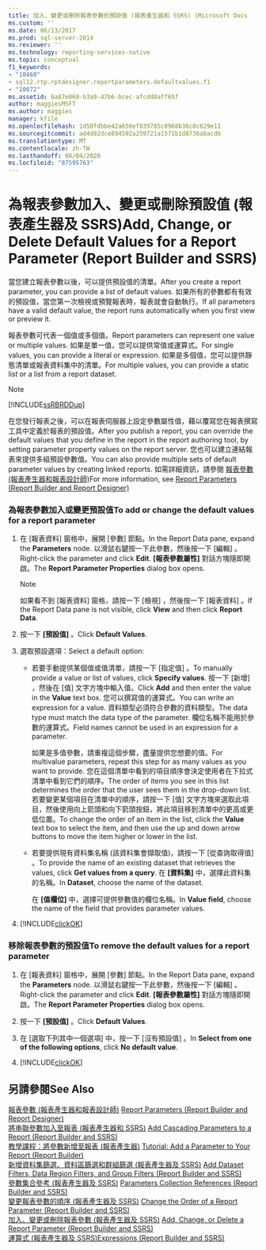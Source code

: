 ```yaml
---
title: 加入、變更或刪除報表參數的預設值 (報表產生器和 SSRS) |Microsoft Docs
ms.custom: ''
ms.date: 06/13/2017
ms.prod: sql-server-2014
ms.reviewer: ''
ms.technology: reporting-services-native
ms.topic: conceptual
f1_keywords:
- "10460"
- sql12.rtp.rptdesigner.reportparameters.defaultvalues.f1
- "10072"
ms.assetid: 6a87e069-b3a9-47b6-bcec-afcdd8aff65f
author: maggiesMSFT
ms.author: maggies
manager: kfile
ms.openlocfilehash: 1d50fdbbe42a656ef839785c0968b36c8c829e11
ms.sourcegitcommit: ad4d92dce894592a259721a1571b1d8736abacdb
ms.translationtype: MT
ms.contentlocale: zh-TW
ms.lasthandoff: 08/04/2020
ms.locfileid: "87595763"
---
```

# <a name="add-change-or-delete-default-values-for-a-report-parameter-report-builder-and-ssrs"></a><span data-ttu-id="261a6-102">為報表參數加入、變更或刪除預設值 (報表產生器及 SSRS)</span><span class="sxs-lookup"><span data-stu-id="261a6-102">Add, Change, or Delete Default Values for a Report Parameter (Report Builder and SSRS)</span></span>
  <span data-ttu-id="261a6-103">當您建立報表參數以後，可以提供預設值的清單。</span><span class="sxs-lookup"><span data-stu-id="261a6-103">After you create a report parameter, you can provide a list of default values.</span></span> <span data-ttu-id="261a6-104">如果所有的參數都有有效的預設值，當您第一次檢視或預覽報表時，報表就會自動執行。</span><span class="sxs-lookup"><span data-stu-id="261a6-104">If all parameters have a valid default value, the report runs automatically when you first view or preview it.</span></span>  
  
 <span data-ttu-id="261a6-105">報表參數可代表一個值或多個值。</span><span class="sxs-lookup"><span data-stu-id="261a6-105">Report parameters can represent one value or multiple values.</span></span> <span data-ttu-id="261a6-106">如果是單一值，您可以提供常值或運算式。</span><span class="sxs-lookup"><span data-stu-id="261a6-106">For single values, you can provide a literal or expression.</span></span> <span data-ttu-id="261a6-107">如果是多個值，您可以提供靜態清單或報表資料集中的清單。</span><span class="sxs-lookup"><span data-stu-id="261a6-107">For multiple values, you can provide a static list or a list from a report dataset.</span></span>  
  
> [!NOTE]  
>  [!INCLUDE[ssRBRDDup](../../includes/ssrbrddup-md.md)]  
  
 <span data-ttu-id="261a6-108">在您發行報表之後，可以在報表伺服器上設定參數屬性值，藉以覆寫您在報表撰寫工具中定義於報表的預設值。</span><span class="sxs-lookup"><span data-stu-id="261a6-108">After you publish a report, you can override the default values that you define in the report in the report authoring tool, by setting parameter property values on the report server.</span></span> <span data-ttu-id="261a6-109">您也可以建立連結報表來提供多組預設參數值。</span><span class="sxs-lookup"><span data-stu-id="261a6-109">You can also provide multiple sets of default parameter values by creating linked reports.</span></span> <span data-ttu-id="261a6-110">如需詳細資訊，請參閱  [報表參數 &#40;報表產生器和報表設計師&#41;](report-parameters-report-builder-and-report-designer.md)</span><span class="sxs-lookup"><span data-stu-id="261a6-110">For more information, see  [Report Parameters &#40;Report Builder and Report Designer&#41;](report-parameters-report-builder-and-report-designer.md)</span></span>  
  
### <a name="to-add-or-change-the-default-values-for-a-report-parameter"></a><span data-ttu-id="261a6-111">為報表參數加入或變更預設值</span><span class="sxs-lookup"><span data-stu-id="261a6-111">To add or change the default values for a report parameter</span></span>  
  
1.  <span data-ttu-id="261a6-112">在 [報表資料] 窗格中，展開 [參數]  節點。</span><span class="sxs-lookup"><span data-stu-id="261a6-112">In the Report Data pane, expand the **Parameters** node.</span></span> <span data-ttu-id="261a6-113">以滑鼠右鍵按一下此參數，然後按一下 [編輯]  。</span><span class="sxs-lookup"><span data-stu-id="261a6-113">Right-click the parameter and click **Edit**.</span></span> <span data-ttu-id="261a6-114">**[報表參數屬性]** 對話方塊隨即開啟。</span><span class="sxs-lookup"><span data-stu-id="261a6-114">The **Report Parameter Properties** dialog box opens.</span></span>  
  
    > [!NOTE]  
    >  <span data-ttu-id="261a6-115">如果看不到 [報表資料] 窗格，請按一下 [檢視]  ，然後按一下 [報表資料]  。</span><span class="sxs-lookup"><span data-stu-id="261a6-115">If the Report Data pane is not visible, click **View** and then click **Report Data**.</span></span>  
  
2.  <span data-ttu-id="261a6-116">按一下 **[預設值]** 。</span><span class="sxs-lookup"><span data-stu-id="261a6-116">Click **Default Values**.</span></span>  
  
3.  <span data-ttu-id="261a6-117">選取預設選項：</span><span class="sxs-lookup"><span data-stu-id="261a6-117">Select a default option:</span></span>  
  
    -   <span data-ttu-id="261a6-118">若要手動提供某個值或值清單，請按一下 [指定值]  。</span><span class="sxs-lookup"><span data-stu-id="261a6-118">To manually provide a value or list of values, click **Specify values**.</span></span> <span data-ttu-id="261a6-119">按一下 [新增]  ，然後在 [值]  文字方塊中輸入值。</span><span class="sxs-lookup"><span data-stu-id="261a6-119">Click **Add** and then enter the value in the **Value** text box.</span></span> <span data-ttu-id="261a6-120">您可以撰寫值的運算式。</span><span class="sxs-lookup"><span data-stu-id="261a6-120">You can write an expression for a value.</span></span> <span data-ttu-id="261a6-121">資料類型必須符合參數的資料類型。</span><span class="sxs-lookup"><span data-stu-id="261a6-121">The data type must match the data type of the parameter.</span></span> <span data-ttu-id="261a6-122">欄位名稱不能用於參數的運算式。</span><span class="sxs-lookup"><span data-stu-id="261a6-122">Field names cannot be used in an expression for a parameter.</span></span>  
  
         <span data-ttu-id="261a6-123">如果是多值參數，請重複這個步驟，盡量提供您想要的值。</span><span class="sxs-lookup"><span data-stu-id="261a6-123">For multivalue parameters, repeat this step for as many values as you want to provide.</span></span> <span data-ttu-id="261a6-124">您在這個清單中看到的項目順序會決定使用者在下拉式清單中看到它們的順序。</span><span class="sxs-lookup"><span data-stu-id="261a6-124">The order of items you see in this list determines the order that the user sees them in the drop-down list.</span></span> <span data-ttu-id="261a6-125">若要變更某個項目在清單中的順序，請按一下 [值]  文字方塊來選取此項目，然後使用向上箭頭和向下箭頭按鈕，將此項目移到清單中的更高或更低位置。</span><span class="sxs-lookup"><span data-stu-id="261a6-125">To change the order of an item in the list, click the **Value** text box to select the item, and then use the up and down arrow buttons to move the item higher or lower in the list.</span></span>  
  
    -   <span data-ttu-id="261a6-126">若要提供現有資料集名稱 (該資料集會擷取值)，請按一下 [從查詢取得值]  。</span><span class="sxs-lookup"><span data-stu-id="261a6-126">To provide the name of an existing dataset that retrieves the values, click **Get values from a query**.</span></span> <span data-ttu-id="261a6-127">在 **[資料集]** 中，選擇此資料集的名稱。</span><span class="sxs-lookup"><span data-stu-id="261a6-127">In **Dataset**, choose the name of the dataset.</span></span>  
  
         <span data-ttu-id="261a6-128">在 **[值欄位]** 中，選擇可提供參數值的欄位名稱。</span><span class="sxs-lookup"><span data-stu-id="261a6-128">In **Value field**, choose the name of the field that provides parameter values.</span></span>  
  
4.  [!INCLUDE[clickOK](../../includes/clickok-md.md)]  
  
### <a name="to-remove-the-default-values-for-a-report-parameter"></a><span data-ttu-id="261a6-129">移除報表參數的預設值</span><span class="sxs-lookup"><span data-stu-id="261a6-129">To remove the default values for a report parameter</span></span>  
  
1.  <span data-ttu-id="261a6-130">在 [報表資料] 窗格中，展開 [參數]  節點。</span><span class="sxs-lookup"><span data-stu-id="261a6-130">In the Report Data pane, expand the **Parameters** node.</span></span> <span data-ttu-id="261a6-131">以滑鼠右鍵按一下此參數，然後按一下 [編輯]  。</span><span class="sxs-lookup"><span data-stu-id="261a6-131">Right-click the parameter and click **Edit**.</span></span> <span data-ttu-id="261a6-132">**[報表參數屬性]** 對話方塊隨即開啟。</span><span class="sxs-lookup"><span data-stu-id="261a6-132">The **Report Parameter Properties** dialog box opens.</span></span>  
  
2.  <span data-ttu-id="261a6-133">按一下 **[預設值]** 。</span><span class="sxs-lookup"><span data-stu-id="261a6-133">Click **Default Values**.</span></span>  
  
3.  <span data-ttu-id="261a6-134">在 [選取下列其中一個選項]  中，按一下 [沒有預設值]  。</span><span class="sxs-lookup"><span data-stu-id="261a6-134">In **Select from one of the following options**, click **No default value**.</span></span>  
  
4.  [!INCLUDE[clickOK](../../includes/clickok-md.md)]  
  
## <a name="see-also"></a><span data-ttu-id="261a6-135">另請參閱</span><span class="sxs-lookup"><span data-stu-id="261a6-135">See Also</span></span>  
 <span data-ttu-id="261a6-136">[報表參數 &#40;報表產生器和報表設計師&#41;](report-parameters-report-builder-and-report-designer.md) </span><span class="sxs-lookup"><span data-stu-id="261a6-136">[Report Parameters &#40;Report Builder and Report Designer&#41;](report-parameters-report-builder-and-report-designer.md) </span></span>  
 <span data-ttu-id="261a6-137">[將串聯參數加入至報表 &#40;報表產生器和 SSRS&#41;](add-cascading-parameters-to-a-report-report-builder-and-ssrs.md) </span><span class="sxs-lookup"><span data-stu-id="261a6-137">[Add Cascading Parameters to a Report &#40;Report Builder and SSRS&#41;](add-cascading-parameters-to-a-report-report-builder-and-ssrs.md) </span></span>  
 <span data-ttu-id="261a6-138">[教學課程：將參數新增至報表 &#40;報表產生器&#41;](../tutorial-add-a-parameter-to-your-report-report-builder.md) </span><span class="sxs-lookup"><span data-stu-id="261a6-138">[Tutorial: Add a Parameter to Your Report &#40;Report Builder&#41;](../tutorial-add-a-parameter-to-your-report-report-builder.md) </span></span>  
 <span data-ttu-id="261a6-139">[新增資料集篩選、資料區篩選和群組篩選 &#40;報表產生器及 SSRS&#41;](add-dataset-filters-data-region-filters-and-group-filters.md) </span><span class="sxs-lookup"><span data-stu-id="261a6-139">[Add Dataset Filters, Data Region Filters, and Group Filters &#40;Report Builder and SSRS&#41;](add-dataset-filters-data-region-filters-and-group-filters.md) </span></span>  
 <span data-ttu-id="261a6-140">[參數集合參考 &#40;報表產生器及 SSRS&#41;](built-in-collections-parameters-collection-references-report-builder.md) </span><span class="sxs-lookup"><span data-stu-id="261a6-140">[Parameters Collection References &#40;Report Builder and SSRS&#41;](built-in-collections-parameters-collection-references-report-builder.md) </span></span>  
 <span data-ttu-id="261a6-141">[變更報表參數的順序 &#40;報表產生器及 SSRS&#41;](change-the-order-of-a-report-parameter-report-builder-and-ssrs.md) </span><span class="sxs-lookup"><span data-stu-id="261a6-141">[Change the Order of a Report Parameter &#40;Report Builder and SSRS&#41;](change-the-order-of-a-report-parameter-report-builder-and-ssrs.md) </span></span>  
 <span data-ttu-id="261a6-142">[加入、變更或刪除報表參數 &#40;報表產生器及 SSRS&#41;](add-change-or-delete-a-report-parameter-report-builder-and-ssrs.md) </span><span class="sxs-lookup"><span data-stu-id="261a6-142">[Add, Change, or Delete a Report Parameter &#40;Report Builder and SSRS&#41;](add-change-or-delete-a-report-parameter-report-builder-and-ssrs.md) </span></span>  
 [<span data-ttu-id="261a6-143">運算式 &#40;報表產生器及 SSRS&#41;</span><span class="sxs-lookup"><span data-stu-id="261a6-143">Expressions &#40;Report Builder and SSRS&#41;</span></span>](expressions-report-builder-and-ssrs.md)  
  
  
